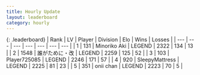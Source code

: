 ```yaml
---
title: Hourly Update
layout: leaderboard
category: hourly
---
```


{: .leaderboard}
| Rank | LV | Player | Division | Elo | Wins | Losses |
| --- | --- | --- | --- | --- | --- | --- |
| <span data-change="0">1</span> | 131 | <span title="ID: 456466">Minoriko Aki</span> | LEGEND | <span data-change="0">2322</span> | <span data-change="0">134</span> | <span data-change="0">13</span> |
| <span data-change="0">2</span> | 1548 | <span title="ID: 451068">誰がために・改</span> | LEGEND | <span data-change="0">2259</span> | <span data-change="0">125</span> | <span data-change="0">52</span> |
| <span data-change="0">3</span> | 103 | <span title="ID: 725085">Player725085</span> | LEGEND | <span data-change="12">2246</span> | <span data-change="2">171</span> | <span data-change="0">57</span> |
| <span data-change="0">4</span> | 920 | <span title="ID: 153129">SleepyMattress</span> | LEGEND | <span data-change="0">2225</span> | <span data-change="0">81</span> | <span data-change="0">23</span> |
| <span data-change="0">5</span> | 351 | <span title="ID: 614761">onii chan</span> | LEGEND | <span data-change="0">2223</span> | <span data-change="0">70</span> | <span data-change="0">5</span> |